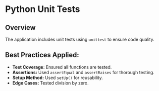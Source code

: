 # Python Unit Tests

## Overview
The application includes unit tests using `unittest` to ensure code quality.

## Best Practices Applied:
- **Test Coverage:** Ensured all functions are tested.
- **Assertions:** Used `assertEqual` and `assertRaises` for thorough testing.
- **Setup Method:** Used `setUp()` for reusability.
- **Edge Cases:** Tested division by zero.

